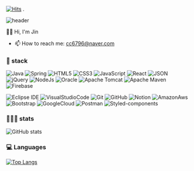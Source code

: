 <!-- 방문자 수 https://hits.seeyoufarm.com -->
[![Hits](https://hits.seeyoufarm.com/api/count/incr/badge.svg?url=https%3A%2F%2Fgithub.com%2FJin6796%2Fhit-counter&count_bg=%23A2CDE1&title_bg=%23555555&icon=github.svg&icon_color=%23E7E7E7&title=today%2FTotal&edge_flat=false)](https://github.com/Jin6796)
.

<!-- 
**Jin6796/Jin6796** is a ✨ _special_ ✨ repository because its `README.md` (this file) appears on your GitHub profile.

Here are some ideas to get you started:

- 🔭 I’m currently working on ... 
- 🌱 I’m currently learning ...
- 👯 I’m looking to collaborate on ...
- 🤔 I’m looking for help with ...
- 💬 Ask me about ...
- 📫 How to reach me: ...
- 😄 Pronouns: ...
- ⚡ Fun fact: .....
-->

<!-- https://github.com/kyechan99/capsule-render -->

![header](https://capsule-render.vercel.app/api?type=waving&color=0:9ccc65,100:81d4fa&height=200&section=header&text=👩🏻‍💻%20Jin's%20GitHub%20👩🏻‍💻&animation=twinkling&fontColor=ffffff&fontSize=50&fontAlignY=30)

👋🏻 Hi, I'm Jin
- 📫 How to reach me: cc6796@naver.com


### 📌 stack
![Java](https://img.shields.io/badge/java-%23ED8B00.svg?style=for-the-badge&logo=java&logoColor=white)
![Spring](https://img.shields.io/badge/spring-%236DB33F.svg?style=for-the-badge&logo=spring&logoColor=white)
![HTML5](https://img.shields.io/badge/html5-%23E34F26.svg?style=for-the-badge&logo=html5&logoColor=white)
![CSS3](https://img.shields.io/badge/css3-%231572B6.svg?style=for-the-badge&logo=css3&logoColor=white)
![JavaScript](https://img.shields.io/badge/Javascript-ffb13b?style=for-the-badge&logo=javascript&logoColor=black)
![React](https://img.shields.io/badge/-React-61DAFB?logo=react&logoColor=black&style=for-the-badge)
![JSON](https://img.shields.io/badge/JSON-000000?style=for-the-badge&logo=json&logoColor=white)
![jQuery](https://img.shields.io/badge/jquery-%230769AD.svg?style=for-the-badge&logo=jquery&logoColor=white)
![NodeJs](https://img.shields.io/badge/Node.js-339933?style=for-the-badge&logo=Node.js&logoColor=white)
![Oracle](https://img.shields.io/badge/oracle-F80000?style=for-the-badge&logo=oracle&logoColor=white)
![Apache Tomcat](https://img.shields.io/badge/apache%20tomcat-%23F8DC75.svg?style=for-the-badge&logo=apache-tomcat&logoColor=black)
![Apache Maven](https://img.shields.io/badge/Apache%20Maven-C71A36?style=for-the-badge&logo=Apache%20Maven&logoColor=white)
![Firebase](https://img.shields.io/badge/Firebase-FFCA28?style=for-the-badge&logo=Firebase&logoColor=black)

![Eclipse IDE](https://img.shields.io/badge/Eclipse%20IDE-2C2255.svg?&style=for-the-badge&logo=Eclipse%20IDE&logoColor=white)
![VisualStudioCode](https://img.shields.io/badge/Visual%20Studio%20Code-007ACC?style=for-the-badge&logo=Visual%20Studio%20Code&logoColor=white)
![Git](https://img.shields.io/badge/Git-F05032?style=for-the-badge&logo=git&logoColor=white)
![GitHub](https://img.shields.io/badge/github-%23121011.svg?style=for-the-badge&logo=github&logoColor=white)
![Notion](https://img.shields.io/badge/Notion-%23000000.svg?style=for-the-badge&logo=notion&logoColor=white)
![AmazonAws](https://img.shields.io/badge/Amazon%20aws-232F3E?style=for-the-badge&logo=Amazon%20aws&logoColor=orange)
![Bootstrap](https://img.shields.io/badge/Bootstrap-7952B3?style=for-the-badge&logo=bootstrap&logoColor=white)
![GoogleCloud](https://img.shields.io/badge/Google%20Cloud-4285F4?style=for-the-badge&logo=Google%20Cloud&logoColor=white)
![Postman](https://img.shields.io/badge/Postman-FF6C37?style=for-the-badge&logo=Postman&logoColor=white)
![Styled-components](https://img.shields.io/badge/styled%20components-DB7093?style=for-the-badge&logo=styled-components&logoColor=white)



### 👩🏻‍💻 stats
![GitHub stats](https://github-readme-stats.vercel.app/api?username=jin6796&show_icons=true)



### 💻 Languages

[![Top Langs](https://github-readme-stats.vercel.app/api/top-langs/?username=jin6796)](https://github.com/jin6796/github-readme-stats)


